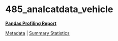 # 485_analcatdata_vehicle

[**Pandas Profiling Report**](https://epistasislab.github.io/pmlb/profile/485_analcatdata_vehicle.html)

[Metadata](metadata.yaml) | [Summary Statistics](summary_stats.tsv)

